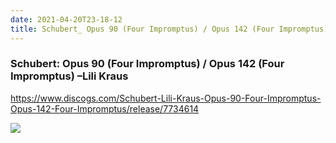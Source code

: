 ```yaml
---
date: 2021-04-20T23-18-12
title: Schubert_ Opus 90 (Four Impromptus) / Opus 142 (Four Impromptus) –Lili Kraus
---
```

### Schubert: Opus 90 (Four Impromptus) / Opus 142 (Four Impromptus) –Lili Kraus
https://www.discogs.com/Schubert-Lili-Kraus-Opus-90-Four-Impromptus-Opus-142-Four-Impromptus/release/7734614

![](dayone-moment://509F12E306E245398F0796ADBCE2F769)
